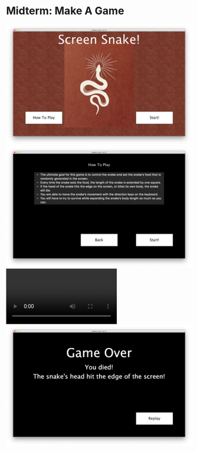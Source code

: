 # Midterm: Make A Game
![](media/startPage.jpg)
![](media/instructions.jpg)
![](media/gamePlay.mp4)
![](media/endPage.jpg)
